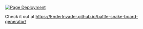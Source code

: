 [![Page Deployment](https://github.com/EnderInvader/battle-snake-board-generator/actions/workflows/pages/pages-build-deployment/badge.svg?branch=gh-pages)](https://github.com/EnderInvader/battle-snake-board-generator/actions/workflows/pages/pages-build-deployment)

Check it out at https://EnderInvader.github.io/battle-snake-board-generator/
